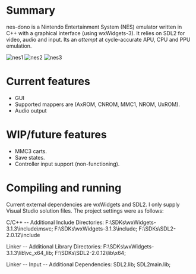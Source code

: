 # Summary
nes-dono is a Nintendo Entertainment System (NES) emulator written in C++ with a graphical interface (using wxWidgets-3). It relies on SDL2 for video, audio and input. 
Its an *attempt* at cycle-accurate APU, CPU and PPU emulation.

![nes1](https://thumbs2.imgbox.com/d7/ab/XT59O1N4_t.png)
![nes2](https://thumbs2.imgbox.com/ec/21/IztWylQt_t.png)
![nes3](https://thumbs2.imgbox.com/63/94/MwUdqO17_t.png)

# Current features
- GUI
- Supported mappers are (AxROM, CNROM, MMC1, NROM, UxROM).
- Audio output

# WIP/future features
- MMC3 carts.
- Save states.
- Controller input support (non-functioning).

# Compiling and running
Current external dependencies are wxWidgets and SDL2. I only supply Visual Studio solution files. The project settings were as follows:

C/C++ -- Additional Include Directories:
F:\SDKs\wxWidgets-3.1.3\include\msvc; F:\SDKs\wxWidgets-3.1.3\include; F:\SDKs\SDL2-2.0.12\include

Linker -- Additional Library Directories:
F:\SDKs\wxWidgets-3.1.3\lib\vc_x64_lib; F:\SDKs\SDL2-2.0.12\lib\x64;

Linker -- Input -- Additional Dependencies:
SDL2.lib; SDL2main.lib;